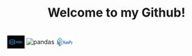 <h1 align='center'>Welcome to my Github!</h1>

<div style="display: inline_block"><br>
   <img src='./img/sql.jpg' align="center" alt="sql" height="30" width="40">
   <img src='./img/pandas.pn' align="center" alt="pandas" height="30" width="40">
   <img src='./img/numpy.png' align="center" alt="numpy" height="30" width="40">
</div>


<!--
**RobertoSoler/RobertoSoler** is a ✨ _special_ ✨ repository because its `README.md` (this file) appears on your GitHub profile.

Here are some ideas to get you started:

- 🔭 I’m currently working on ...
- 🌱 I’m currently learning ...
- 👯 I’m looking to collaborate on ...
- 🤔 I’m looking for help with ...
- 💬 Ask me about ...
- 📫 How to reach me: ...
- 😄 Pronouns: ...
- ⚡ Fun fact: ...
-->

